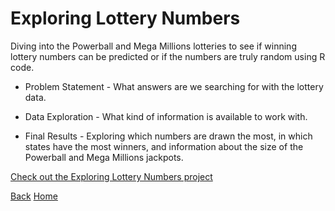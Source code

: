<link rel="stylesheet" href="/assets/css/main.css">

# Exploring Lottery Numbers

Diving into the Powerball and Mega Millions lotteries to see if winning lottery numbers can be predicted or if the numbers are truly random using R code.

*	Problem Statement - What answers are we searching for with the lottery data.

*	Data Exploration - What kind of information is available to work with.

*	Final Results - Exploring which numbers are drawn the most, in which states have the most winners, and information about the size of the Powerball and Mega Millions jackpots.

[Check out the Exploring Lottery Numbers project](https://github.com/michelle-bh/michelle-bh.github.io/tree/main/Projects-Using-R/Exploring-Lottery-Numbers)



[Back](../README.md)       [Home](https://michelle-bh.github.io/)

